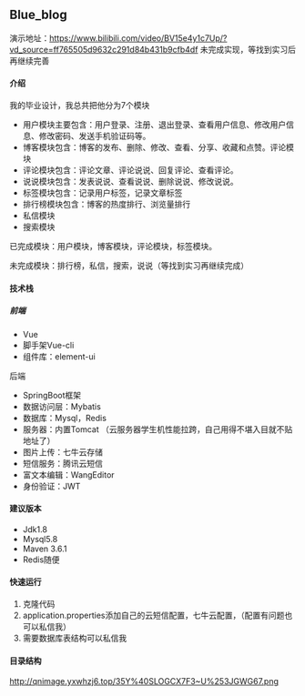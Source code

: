 ## Blue_blog
演示地址：https://www.bilibili.com/video/BV15e4y1c7Up/?vd_source=ff765505d9632c291d84b431b9cfb4df
未完成实现，等找到实习后再继续完善

#### 介绍

我的毕业设计，我总共把他分为7个模块

- 用户模块主要包含：用户登录、注册、退出登录、查看用户信息、修改用户信息、修改密码、发送手机验证码等。
- 博客模块包含：博客的发布、删除、修改、查看、分享、收藏和点赞。评论模块
- 评论模块包含：评论文章、评论说说、回复评论、查看评论。
- 说说模块包含：发表说说、查看说说、删除说说、修改说说。
- 标签模块包含：记录用户标签，记录文章标签
- 排行榜模块包含：博客的热度排行、浏览量排行
- 私信模块
- 搜索模块



已完成模块：用户模块，博客模块，评论模块，标签模块。

未完成模块：排行榜，私信，搜索，说说（等找到实习再继续完成）



#### 技术栈

##### 前端

- Vue
- 脚手架Vue-cli
- 组件库：element-ui



后端

- SpringBoot框架
- 数据访问层：Mybatis
- 数据库：Mysql，Redis
- 服务器：内置Tomcat （云服务器学生机性能拉跨，自己用得不堪入目就不贴地址了）
- 图片上传：七牛云存储
- 短信服务：腾讯云短信
- 富文本编辑：WangEditor
- 身份验证：JWT



#### 建议版本

- Jdk1.8
- Mysql5.8
- Maven 3.6.1
- Redis随便

#### 快速运行

1. 克隆代码
2. application.properties添加自己的云短信配置，七牛云配置，（配置有问题也可以私信我）
3. 需要数据库表结构可以私信我



#### 目录结构
http://qnimage.yxwhzj6.top/35Y%40SLOGCX7F3~U%253JGWG67.png


